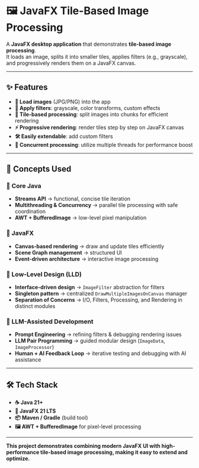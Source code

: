 # 🖼️ JavaFX Tile-Based Image Processing

A **JavaFX desktop application** that demonstrates **tile-based image processing**.  
It loads an image, splits it into smaller tiles, applies filters (e.g., grayscale), and progressively renders them on a JavaFX canvas.

---

## ✨ Features

- **📂 Load images** (JPG/PNG) into the app
- **🎨 Apply filters**: grayscale, color transforms, custom effects
- **🧩 Tile-based processing**: split images into chunks for efficient rendering
- **⚡ Progressive rendering**: render tiles step by step on JavaFX canvas
- **🛠️ Easily extendable**: add custom filters
- **🔄 Concurrent processing**: utilize multiple threads for performance boost

---

## 🧠 Concepts Used

### 🔹 Core Java
- **Streams API** → functional, concise tile iteration  
- **Multithreading & Concurrency** → parallel tile processing with safe coordination  
- **AWT + BufferedImage** → low-level pixel manipulation

### 🔹 JavaFX
- **Canvas-based rendering** → draw and update tiles efficiently  
- **Scene Graph management** → structured UI  
- **Event-driven architecture** → interactive image processing

### 🔹 Low-Level Design (LLD)
- **Interface-driven design** → `ImageFilter` abstraction for filters  
- **Singleton pattern** → centralized `DrawMultipleImagesOnCanvas` manager  
- **Separation of Concerns** → I/O, Filters, Processing, and Rendering in distinct modules

### 🔹 LLM-Assisted Development
- **Prompt Engineering** → refining filters & debugging rendering issues  
- **LLM Pair Programming** → guided modular design (`ImageData`, `ImageProcessor`)  
- **Human + AI Feedback Loop** → iterative testing and debugging with AI assistance

---

## 🛠️ Tech Stack

- **☕ Java 21+**  
- **🎨 JavaFX 21 LTS**  
- **📦 Maven / Gradle** (build tool)  
- **🖼️ AWT + BufferedImage** for pixel-level processing

---

**This project demonstrates combining modern JavaFX UI with high-performance tile-based image processing, making it easy to extend and optimize.**

